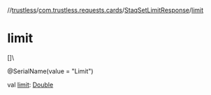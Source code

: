 //[trustless](../../../index.md)/[com.trustless.requests.cards](../index.md)/[StaqSetLimitResponse](index.md)/[limit](limit.md)

# limit

[]\

@SerialName(value = &quot;Limit&quot;)

val [limit](limit.md): [Double](https://kotlinlang.org/api/latest/jvm/stdlib/kotlin/-double/index.html)
